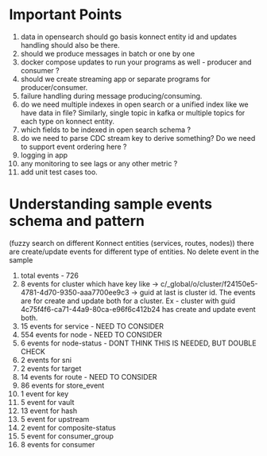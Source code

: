 # Important Points

1. data in opensearch should go basis konnect entity id and updates handling should also be there.
2. should we produce messages in batch or one by one
3. docker compose updates to run your programs as well - producer and consumer ?
4. should we create streaming app or separate programs for producer/consumer.
5. failure handling during message producing/consuming.
6. do we need multiple indexes in open search or a unified index like we have data in file? Similarly, single topic
in kafka or multiple topics for each type on konnect entity.
7. which fields to be indexed in open search schema ?
8. do we need to parse CDC stream key to derive something? Do we need to support event ordering here ?
9. logging in app
10. any monitoring to see lags or any other metric ?
11. add unit test cases too.


# Understanding sample events schema and pattern

(fuzzy search on different Konnect entities (services, routes, nodes))
there are create/update events for different type of entities. No delete event in the sample

1. total events - 726
2. 8 events for cluster which have key like -> c/_global/o/cluster/f24150e5-4781-4d70-9350-aaa7700ee9c3 -> guid at
last is cluster id. The events are for create and update both for a cluster. Ex - cluster with guid
4c75f4f6-ca71-44a9-80ca-e96f6c412b24 has create and update event both.
3. 15 events for service - NEED TO CONSIDER
4. 554 events for node - NEED TO CONSIDER
5. 6 events for node-status - DONT THINK THIS IS NEEDED, BUT DOUBLE CHECK
6. 2 events for sni
7. 2 events for target
8. 14 events for route - NEED TO CONSIDER
9. 86 events for store_event
10. 1 event for key
11. 5 event for vault
12. 13 event for hash
13. 5 event for upstream
14. 2 event for composite-status
15. 5 event for consumer_group
16. 8 events for consumer
